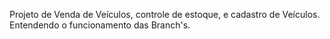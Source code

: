 Projeto de Venda de Veículos, controle de estoque, e cadastro de Veículos.
Entendendo o funcionamento das Branch's.

